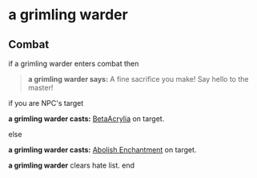 # a grimling warder


## Combat

if a grimling warder enters combat  then



>**a grimling warder says:** A fine sacrifice you make! Say hello to the master!





if  you are NPC's target 







**a grimling warder casts:** [BetaAcrylia](/spell/2857) on target.


else







**a grimling warder casts:** [Abolish Enchantment](/spell/1792) on target.



**a grimling warder** clears hate list.
end
